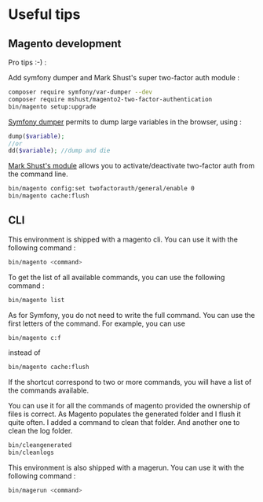 # Useful tips

## Magento development

Pro tips :-) :

Add symfony dumper and Mark Shust's super two-factor auth module :

```bash
composer require symfony/var-dumper --dev
composer require mshust/magento2-two-factor-authentication
bin/magento setup:upgrade
```
[Symfony dumper](https://symfony.com/doc/current/components/var_dumper.html) permits to dump large variables in the browser, using :

```php
dump($variable);
//or
dd($variable); //dump and die
```

[Mark Shust's module](https://github.com/markshust/magento2-module-disabletwofactorauth) allows you to activate/deactivate two-factor auth from the command line.

```bash
bin/magento config:set twofactorauth/general/enable 0
bin/magento cache:flush
```


## CLI

This environment is shipped with a magento cli. You can use it with the following command :

```bash
bin/magento <command>
```

To get the list of all available commands, you can use the following command :

```bash
bin/magento list
```

As for Symfony, you do not need to write the full command. You can use the first letters of the command. For example, you can use
```bash
bin/magento c:f
```

instead of

```bash
bin/magento cache:flush
```

If the shortcut correspond to two or more commands, you will have a list of the commands available.

You can use it for all the commands of magento provided the ownership of files is correct. As Magento populates the
generated folder and I flush it quite often. I added a command to clean that folder. And another one to clean the log
folder.

```bash
bin/cleangenerated
bin/cleanlogs
```

This environment is also shipped with a magerun. You can use it with the following command :

```bash
bin/magerun <command>
```

